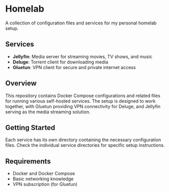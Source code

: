 # Homelab

A collection of configuration files and services for my personal homelab setup.

## Services

- **Jellyfin**: Media server for streaming movies, TV shows, and music
- **Deluge**: Torrent client for downloading media
- **Gluetun**: VPN client for secure and private internet access

## Overview

This repository contains Docker Compose configurations and related files for running various self-hosted services. The setup is designed to work together, with Gluetun providing VPN connectivity for Deluge, and Jellyfin serving as the media streaming solution.

## Getting Started

Each service has its own directory containing the necessary configuration files. Check the individual service directories for specific setup instructions.

## Requirements

- Docker and Docker Compose
- Basic networking knowledge
- VPN subscription (for Gluetun)
